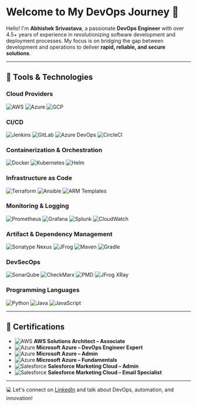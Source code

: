 # Welcome to My DevOps Journey 🚀

Hello! I'm **Abhishek Srivastava**, a passionate **DevOps Engineer** with over 4.5+ years of experience in revolutionizing software development and deployment processes. My focus is on bridging the gap between development and operations to deliver **rapid, reliable, and secure solutions**.

---

## 🔧 Tools & Technologies

### **Cloud Providers**
![AWS](https://img.shields.io/badge/AWS-%23FF9900.svg?style=flat-square&logo=amazonaws&logoColor=white) 
![Azure](https://img.shields.io/badge/Microsoft%20Azure-%230078D4.svg?style=flat-square&logo=microsoft-azure&logoColor=white) 
![GCP](https://img.shields.io/badge/Google%20Cloud-%234285F4.svg?style=flat-square&logo=google-cloud&logoColor=white)

### **CI/CD**
![Jenkins](https://img.shields.io/badge/Jenkins-%23D24939.svg?style=flat-square&logo=jenkins&logoColor=white) 
![GitLab](https://img.shields.io/badge/GitLab-%23FC6D26.svg?style=flat-square&logo=gitlab&logoColor=white) 
![Azure DevOps](https://img.shields.io/badge/Azure%20DevOps-%230078D4.svg?style=flat-square&logo=azure-devops&logoColor=white) 
![CircleCI](https://img.shields.io/badge/CircleCI-%23000000.svg?style=flat-square&logo=circleci&logoColor=white)

### **Containerization & Orchestration**
![Docker](https://img.shields.io/badge/Docker-%230db7ed.svg?style=flat-square&logo=docker&logoColor=white) 
![Kubernetes](https://img.shields.io/badge/Kubernetes-%23326ce5.svg?style=flat-square&logo=kubernetes&logoColor=white) 
![Helm](https://img.shields.io/badge/Helm-%230F1689.svg?style=flat-square&logo=helm&logoColor=white)

### **Infrastructure as Code**
![Terraform](https://img.shields.io/badge/Terraform-%237B42BC.svg?style=flat-square&logo=terraform&logoColor=white) 
![Ansible](https://img.shields.io/badge/Ansible-%23EE0000.svg?style=flat-square&logo=ansible&logoColor=white) 
![ARM Templates](https://img.shields.io/badge/ARM%20Templates-%230078D4.svg?style=flat-square&logo=microsoft-azure&logoColor=white)

### **Monitoring & Logging**
![Prometheus](https://img.shields.io/badge/Prometheus-%23E6522C.svg?style=flat-square&logo=prometheus&logoColor=white) 
![Grafana](https://img.shields.io/badge/Grafana-%23F46800.svg?style=flat-square&logo=grafana&logoColor=white) 
![Splunk](https://img.shields.io/badge/Splunk-%23000000.svg?style=flat-square&logo=splunk&logoColor=white) 
![CloudWatch](https://img.shields.io/badge/Amazon%20CloudWatch-%23FF9900.svg?style=flat-square&logo=amazonaws&logoColor=white)

### **Artifact & Dependency Management**
![Sonatype Nexus](https://img.shields.io/badge/Nexus-%23007396.svg?style=flat-square&logo=sonatype&logoColor=white) 
![JFrog](https://img.shields.io/badge/JFrog-%23000.svg?style=flat-square&logo=jfrog&logoColor=white) 
![Maven](https://img.shields.io/badge/Maven-%23C71A36.svg?style=flat-square&logo=apache-maven&logoColor=white) 
![Gradle](https://img.shields.io/badge/Gradle-%2302303A.svg?style=flat-square&logo=gradle&logoColor=white)

### **DevSecOps**
![SonarQube](https://img.shields.io/badge/SonarQube-%234E9BCD.svg?style=flat-square&logo=sonarqube&logoColor=white) 
![CheckMarx](https://img.shields.io/badge/CheckMarx-%23156ACF.svg?style=flat-square&logo=checkmarx&logoColor=white) 
![PMD](https://img.shields.io/badge/PMD-%234B8BBE.svg?style=flat-square&logo=pmd&logoColor=white) 
![JFrog XRay](https://img.shields.io/badge/XRay-%23000000.svg?style=flat-square&logo=jfrog&logoColor=white)

### **Programming Languages**
![Python](https://img.shields.io/badge/Python-%233776AB.svg?style=flat-square&logo=python&logoColor=white) 
![Java](https://img.shields.io/badge/Java-%23ED8B00.svg?style=flat-square&logo=openjdk&logoColor=white) 
![JavaScript](https://img.shields.io/badge/JavaScript-%23F7DF1E.svg?style=flat-square&logo=javascript&logoColor=black)

---

## 🌟 Certifications

- ![AWS](https://img.shields.io/badge/AWS%20Solutions%20Architect-%23FF9900.svg?style=flat-square&logo=amazonaws&logoColor=white) **AWS Solutions Architect – Associate**  
- ![Azure](https://img.shields.io/badge/Microsoft%20Azure%20DevOps%20Engineer-%230078D4.svg?style=flat-square&logo=microsoft-azure&logoColor=white) **Microsoft Azure – DevOps Engineer Expert**  
- ![Azure](https://img.shields.io/badge/Microsoft%20Azure%20Admin-%230078D4.svg?style=flat-square&logo=microsoft-azure&logoColor=white) **Microsoft Azure – Admin**  
- ![Azure](https://img.shields.io/badge/Microsoft%20Azure%20Fundamentals-%230078D4.svg?style=flat-square&logo=microsoft-azure&logoColor=white) **Microsoft Azure – Fundamentals**  
- ![Salesforce](https://img.shields.io/badge/Salesforce%20Admin-%2300A1E0.svg?style=flat-square&logo=salesforce&logoColor=white) **Salesforce Marketing Cloud – Admin**  
- ![Salesforce](https://img.shields.io/badge/Salesforce%20Email%20Specialist-%2300A1E0.svg?style=flat-square&logo=salesforce&logoColor=white) **Salesforce Marketing Cloud – Email Specialist**

---

💻 Let's connect on [LinkedIn](https://www.linkedin.com/in/abhishek-srivastava-565ab0132) and talk about DevOps, automation, and innovation!
